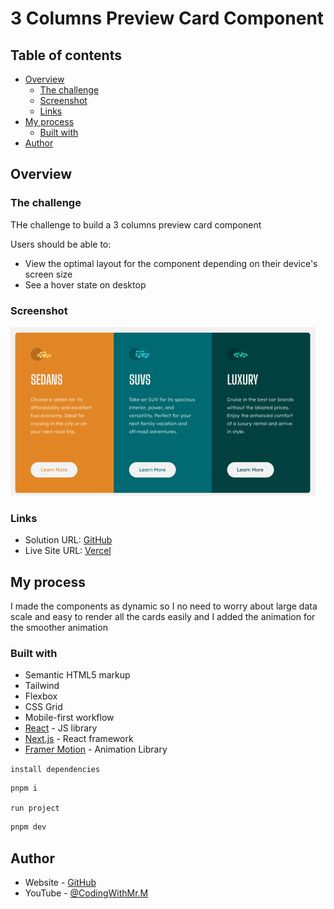 # 3 Columns Preview Card Component


## Table of contents

- [Overview](#overview)
  - [The challenge](#the-challenge)
  - [Screenshot](#screenshot)
  - [Links](#links)
- [My process](#my-process)
  - [Built with](#built-with)
- [Author](#author)


## Overview

### The challenge
THe challenge to build  a 3 columns preview card component

Users should be able to:

- View the optimal layout for the component depending on their device's screen size
- See a hover state on desktop 


### Screenshot

![Design preview for the Single price grid component coding challenge](./screenshot.png)





### Links

- Solution URL: [GitHub](https://github.com/CodingWithMrM/3-column-preview-card-component)
- Live Site URL: [Vercel](https://3-column-preview-card-component-two-gold.vercel.app/)

## My process

I made the components as dynamic so I no need to worry about large data scale and easy to render all the cards easily
and I added the animation for the smoother animation
### Built with

- Semantic HTML5 markup
- Tailwind
- Flexbox
- CSS Grid
- Mobile-first workflow
- [React](https://reactjs.org/) - JS library
- [Next.js](https://nextjs.org/) - React framework
- [Framer Motion](https://www.framer.com/motion/) - Animation Library




`install dependencies`
```css
pnpm i
```
`run project`

```js
pnpm dev
```


## Author

- Website - [GitHub](https://github.com/CodingWithMrM/)
- YouTube - [@CodingWithMr.M](https://www.youtube.com/@CodingWithMrM)

